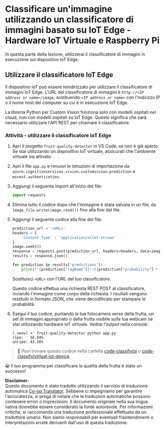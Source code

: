 <!--
CO_OP_TRANSLATOR_METADATA:
{
  "original_hash": "50151d9f9dce2801348a93880ef16d86",
  "translation_date": "2025-08-25T16:38:37+00:00",
  "source_file": "4-manufacturing/lessons/3-run-fruit-detector-edge/single-board-computer.md",
  "language_code": "it"
}
-->
# Classificare un'immagine utilizzando un classificatore di immagini basato su IoT Edge - Hardware IoT Virtuale e Raspberry Pi

In questa parte della lezione, utilizzerai il classificatore di immagini in esecuzione sul dispositivo IoT Edge.

## Utilizzare il classificatore IoT Edge

Il dispositivo IoT può essere reindirizzato per utilizzare il classificatore di immagini IoT Edge. L'URL del classificatore di immagini è `http://<IP address or name>/image`, sostituendo `<IP address or name>` con l'indirizzo IP o il nome host del computer su cui è in esecuzione IoT Edge.

La libreria Python per Custom Vision funziona solo con modelli ospitati nel cloud, non con modelli ospitati su IoT Edge. Questo significa che sarà necessario utilizzare l'API REST per chiamare il classificatore.

### Attività - utilizzare il classificatore IoT Edge

1. Apri il progetto `fruit-quality-detector` in VS Code, se non è già aperto. Se stai utilizzando un dispositivo IoT virtuale, assicurati che l'ambiente virtuale sia attivato.

1. Apri il file `app.py` e rimuovi le istruzioni di importazione da `azure.cognitiveservices.vision.customvision.prediction` e `msrest.authentication`.

1. Aggiungi il seguente import all'inizio del file:

    ```python
    import requests
    ```

1. Elimina tutto il codice dopo che l'immagine è stata salvata in un file, da `image_file.write(image.read())` fino alla fine del file.

1. Aggiungi il seguente codice alla fine del file:

    ```python
    prediction_url = '<URL>'
    headers = {
        'Content-Type' : 'application/octet-stream'
    }
    image.seek(0)
    response = requests.post(prediction_url, headers=headers, data=image)
    results = response.json()
    
    for prediction in results['predictions']:
        print(f'{prediction["tagName"]}:\t{prediction["probability"] * 100:.2f}%')
    ```

    Sostituisci `<URL>` con l'URL del tuo classificatore.

    Questo codice effettua una richiesta REST POST al classificatore, inviando l'immagine come corpo della richiesta. I risultati vengono restituiti in formato JSON, che viene decodificato per stampare le probabilità.

1. Esegui il tuo codice, puntando la tua fotocamera verso della frutta, un set di immagini appropriato o della frutta visibile sulla tua webcam se stai utilizzando hardware IoT virtuale. Vedrai l'output nella console:

    ```output
    (.venv) ➜  fruit-quality-detector python app.py
    ripe:   56.84%
    unripe: 43.16%
    ```

> 💁 Puoi trovare questo codice nella cartella [code-classify/pi](../../../../../4-manufacturing/lessons/3-run-fruit-detector-edge/code-classify/pi) o [code-classify/virtual-iot-device](../../../../../4-manufacturing/lessons/3-run-fruit-detector-edge/code-classify/virtual-iot-device).

😀 Il tuo programma per classificare la qualità della frutta è stato un successo!

**Disclaimer**:  
Questo documento è stato tradotto utilizzando il servizio di traduzione automatica [Co-op Translator](https://github.com/Azure/co-op-translator). Sebbene ci impegniamo per garantire l'accuratezza, si prega di notare che le traduzioni automatiche possono contenere errori o imprecisioni. Il documento originale nella sua lingua nativa dovrebbe essere considerato la fonte autorevole. Per informazioni critiche, si raccomanda una traduzione professionale effettuata da un traduttore umano. Non siamo responsabili per eventuali fraintendimenti o interpretazioni errate derivanti dall'uso di questa traduzione.